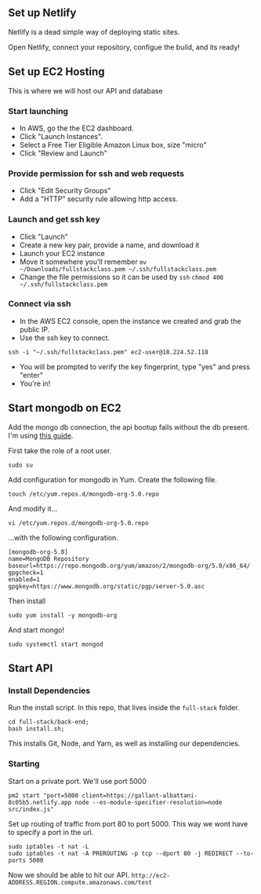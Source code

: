 ## Set up Netlify
Netlify is a dead simple way of deploying static sites.

Open Netlify, connect your repository, configue the build, and its ready!

## Set up EC2 Hosting
This is where we will host our API and database
### Start launching

- In AWS, go the the EC2 dashboard.
- Click "Launch Instances".
- Select a Free Tier Eligible Amazon Linux box, size "micro"
- Click "Review and Launch"

### Provide permission for ssh and web requests

- Click "Edit Security Groups"
- Add a "HTTP" security rule allowing http access.

### Launch and get ssh key

- Click "Launch"
- Create a new key pair, provide a name, and download it
- Launch your EC2 instance
- Move it somewhere you'll remember
```mv ~/Downloads/fullstackclass.pem ~/.ssh/fullstackclass.pem```
- Change the file permissions so it can be used by `ssh`
```chmod 400 ~/.ssh/fullstackclass.pem```

### Connect via ssh
- In the AWS EC2 console, open the instance we created and grab the public IP.
- Use the ssh key to connect.
```
ssh -i "~/.ssh/fullstackclass.pem" ec2-user@18.224.52.118
```
- You will be prompted to verify the key fingerprint, type "yes" and press "enter"
- You're in!

## Start mongodb on EC2
Add the mongo db connection, the api bootup fails without the db present. I'm using [this guide](https://docs.mongodb.com/manual/tutorial/install-mongodb-on-amazon/).

First take the role of a root user.
```
sudo su
```

Add configuration for mongodb in Yum. Create the following file.
```
touch /etc/yum.repos.d/mongodb-org-5.0.repo
```

And modify it...
```
vi /etc/yum.repos.d/mongodb-org-5.0.repo
```

...with the following configuration.
```
[mongodb-org-5.0]
name=MongoDB Repository
baseurl=https://repo.mongodb.org/yum/amazon/2/mongodb-org/5.0/x86_64/
gpgcheck=1
enabled=1
gpgkey=https://www.mongodb.org/static/pgp/server-5.0.asc
```


Then install
```
sudo yum install -y mongodb-org
```

And start mongo!
```
sudo systemctl start mongod
```
## Start API
### Install Dependencies
Run the install script. In this repo, that lives inside the `full-stack` folder.
```
cd full-stack/back-end;
bash install.sh;
```
This installs Git, Node, and Yarn, as well as installing our dependencies.

### Starting
Start on a private port. We'll use port 5000
```
pm2 start "port=5000 client=https://gallant-albattani-8c05b5.netlify.app node --es-module-specifier-resolution=node src/index.js"
```

Set up routing of traffic from port 80 to port 5000. This way we wont have to specify a port in the url.
```
sudo iptables -t nat -L
sudo iptables -t nat -A PREROUTING -p tcp --dport 80 -j REDIRECT --to-ports 5000
```

Now we should be able to hit our API. `http://ec2-ADDRESS.REGION.compute.amazonaws.com/test`
